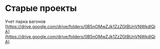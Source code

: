 # Старые проекты

Учет парка вагонов  
[https://drive.google.com/drive/folders/0B5nOMwZJk1ZzZGtBUnVNWkdlQjA](https://drive.google.com/drive/folders/0B5nOMwZJk1ZzZGtBUnVNWkdlQjA)



